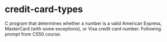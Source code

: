 # credit-card-types
C program that determines whether a number is a valid American Express, MasterCard (with some exceptions), or Visa credit card number.  Following prompt from CS50 course. 
